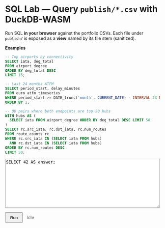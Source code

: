 # SQL Lab — Query `publish/*.csv` with DuckDB-WASM

Run SQL **in your browser** against the portfolio CSVs. Each file under `publish/` is exposed as a **view** named by its file stem (sanitized).

**Examples**

```sql
-- Top airports by connectivity
SELECT iata, deg_total
FROM airport_degree
ORDER BY deg_total DESC
LIMIT 15;

-- Last 24 months ATFM
SELECT period_start, delay_minutes
FROM euro_atfm_timeseries
WHERE period_start >= DATE_trunc('month', CURRENT_DATE) - INTERVAL 23 MONTH
ORDER BY 1;

-- OD pairs where both endpoints are top-50 hubs
WITH hubs AS (
  SELECT iata FROM airport_degree ORDER BY deg_total DESC LIMIT 50
)
SELECT rc.src_iata, rc.dst_iata, rc.num_routes
FROM route_counts rc
WHERE rc.src_iata IN (SELECT iata FROM hubs)
  AND rc.dst_iata IN (SELECT iata FROM hubs)
ORDER BY rc.num_routes DESC
LIMIT 50;
```

<!-- --- DuckDB SQL Lab: UI (no-pthread + IDB-safe + Arrow import map) --- -->
<div id="lab" style="margin:.5rem 0; position:relative; z-index:3;">
  <textarea id="sql" style="width:100%;height:160px;font-family:ui-monospace,monospace;">SELECT 42 AS answer;</textarea>
</div>

<p>
  <button id="run"
          type="button"
          class="md-button md-button--primary"
          style="padding:.45rem .9rem; cursor:pointer;"
          onclick="window.__runSQL__ && window.__runSQL__(event)">
    Run
  </button>
  <span id="status" style="margin-left:.6rem;color:#666;">Idle</span>
</p>

<div id="result" style="margin-top:10px;overflow:auto;"></div>

<!-- Arrow untuk duckdb-browser.mjs -->
<script type="importmap">
{
  "imports": {
    "apache-arrow": "https://cdn.jsdelivr.net/npm/apache-arrow@14.0.2/+esm"
  }
}
</script>

<script type="module">
/* =============== helpers =============== */
const log=(...a)=>console.log('[sql_lab]',...a);
function siteRoot(){const p=location.pathname.split('/').filter(Boolean);return p.length?'/'+p[0]+'/':'/';}
function bust(u){const v=Date.now();return u+(u.includes('?')?'&':'?')+'v='+v;}
function onNav(fn){const run=()=>setTimeout(fn,0); if(window.document$&&typeof document$.subscribe==='function') document$.subscribe(run); if(document.readyState==='loading') document.addEventListener('DOMContentLoaded',run); else run();}

/* =============== state =============== */
const state={duckdb:null,db:null,conn:null,views:[]};

/* =============== IDB probe (hindari “operation is insecure”) =============== */
function probeIndexedDB(){
  return new Promise((resolve)=>{
    try{
      const req=indexedDB.open('duckdb_probe');
      req.onsuccess=()=>{try{req.result.close(); indexedDB.deleteDatabase('duckdb_probe');}catch{} resolve(true);};
      req.onerror=()=>resolve(false);
      req.onblocked=()=>resolve(false);
    }catch{ resolve(false); }
  });
}

/* =============== load DuckDB (paksa non-pthread) =============== */
async function ensureDB(){
  if(state.conn) return state.conn;

  // Jika IDB bermasalah (Safari Private/Firefox Strict), nonaktifkan supaya duckdb tidak menyentuhnya
  const idbOK = await probeIndexedDB();
  if(!idbOK){
    try{ Object.defineProperty(globalThis,'indexedDB',{value:undefined,writable:true,configurable:true}); }catch{}
  }

  // Import modul utama
  let duckdb;
  try{
    duckdb = await import('https://cdn.jsdelivr.net/npm/@duckdb/duckdb-wasm@1.29.0/dist/duckdb-browser.mjs');
  }catch{
    duckdb = await import('https://unpkg.com/@duckdb/duckdb-wasm@1.29.0/dist/duckdb-browser.mjs');
  }
  state.duckdb = duckdb;

  // Pilih bundle NON-pthread saja (menghindari SharedArrayBuffer / COI)
  const all = duckdb.getJsDelivrBundles();
  const candidates = all.filter(b => !b.pthreadWorker);          // <— kunci
  const bundle = await duckdb.selectBundle(candidates);
  log('bundle selected:', bundle);

  // Worker klasik (tanpa {type:'module'}) agar kompatibel lintas browser
  const worker = new Worker(bundle.mainWorker);
  const logger = new duckdb.ConsoleLogger();
  const db = new duckdb.AsyncDuckDB(logger, worker);

  await db.instantiate(bundle.mainModule);                        // tanpa pthread arg
  const conn = await db.connect();
  await conn.query('INSTALL httpfs; LOAD httpfs;');

  state.db=db; state.conn=conn;
  return conn;
}

/* =============== register CSV views dari datasets.json =============== */
function sanitize(s){return String(s).toLowerCase().replace(/[^a-z0-9_]/g,'_').replace(/^_+/, '');}
async function registerViews(){
  if(state.views.length) return state.views;
  let ds;
  try{ ds = await (await fetch(bust(siteRoot()+'assets/datasets.json'))).json(); }
  catch(e){ log('datasets.json not available:', e); return state.views; }

  const items = Array.isArray(ds) ? ds : (ds && Array.isArray(ds.items)) ? ds.items : [];
  for(const it of items){
    const f = it.file || it.path || '';
    if(!/\.csv$/i.test(f)) continue;
    const stem = sanitize((f.split('/').pop()||'').replace(/\.csv$/i,''));
    const csvUrl = bust(siteRoot()+'publish/'+f);
    await state.conn.query(`
      CREATE OR REPLACE VIEW "${stem}"
      AS SELECT * FROM read_csv_auto('${csvUrl}', AUTO_DETECT=TRUE, SAMPLE_SIZE=20000);
    `);
    state.views.push({view:stem,file:f});
  }
  return state.views;
}

/* =============== rendering (Arrow/rows) =============== */
function renderTable(result){
  const mount=document.getElementById('result');
  let rows=[];
  if(result && typeof result.toArray==='function'){ rows = result.toArray(); }
  else if(result && Array.isArray(result.rows)){
    const fields = (result.schema?.fields||[]).map(f=>f.name);
    rows = result.rows.map(r=>{
      if(Array.isArray(r)&&fields.length){ const o={}; fields.forEach((c,i)=>o[c]=r[i]); return o; }
      return r;
    });
  }
  if(!rows.length){ mount.innerHTML='<em>No rows.</em>'; return; }
  const header = Object.keys(rows[0]);
  let html = "<table class='dataframe'><thead><tr>"+header.map(c=>`<th>${c}</th>`).join('')+"</tr></thead><tbody>";
  const CAP=5000; let i=0;
  for(const r of rows){ if(i++>=CAP) break; html+="<tr>"+header.map(c=>`<td>${r[c]==null?'':r[c]}</td>`).join('')+"</tr>"; }
  html+="</tbody></table>";
  if(rows.length>CAP) html+=`<div style="opacity:.7;font-size:.85rem;margin-top:.35rem;">Showing first ${CAP.toLocaleString()} rows</div>`;
  mount.innerHTML=html;
}
function showError(err){
  const mount=document.getElementById('result');
  mount.innerHTML=`<pre style="color:#b71c1c;white-space:pre-wrap;">${err?.message ?? String(err)}</pre>`;
}

/* =============== run =============== */
async function runSQL(ev){
  try{
    ev?.preventDefault?.();
    const btn=document.getElementById('run');
    const status=document.getElementById('status');
    const qEl=document.getElementById('sql');
    btn.disabled=true; status.textContent='Running…';
    await ensureDB(); await registerViews();
    const res = await state.conn.query(qEl.value);
    renderTable(res); status.textContent='Done';
  }catch(err){ console.error('[sql_lab] run error:',err); document.getElementById('status').textContent='Error'; showError(err); }
  finally{ const btn=document.getElementById('run'); if(btn) btn.disabled=false; }
}
window.__runSQL__=runSQL;

/* =============== boot =============== */
onNav(async ()=>{
  const btn=document.getElementById('run'); if(btn) btn.addEventListener('click',runSQL);
  try{
    await ensureDB(); await registerViews();
    const q=document.getElementById('sql');
    if(q && !q.value.trim()){
      const prefer = state.views.find(v=>v.view==='airport_degree') || state.views[0];
      q.value = prefer ? `SELECT * FROM ${prefer.view} LIMIT 15;`
                       : `SELECT month, delay_min
                          FROM read_json_auto('${siteRoot()}api/euro_atfm_timeseries_last24.json')
                          ORDER BY month DESC LIMIT 5;`;
    }
  }catch(e){ console.warn('[sql_lab] boot warn:', e); }
});
</script>

<style>
#lab { position: relative; z-index: 3; }
.dataframe{border-collapse:collapse;width:100%;font-size:0.9rem;}
.dataframe th,.dataframe td{border:1px solid #ddd;padding:.35rem .5rem;white-space:nowrap;}
.dataframe thead th{position:sticky;top:0;background:var(--md-default-fg-color--lightest,#f7f7f7);}
</style>
